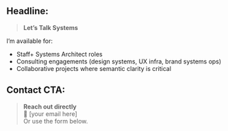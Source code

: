 ## Headline:

> **Let’s Talk Systems**

I’m available for:
- Staff+ Systems Architect roles
- Consulting engagements (design systems, UX infra, brand systems ops)
- Collaborative projects where semantic clarity is critical

## Contact CTA:

> **Reach out directly**  
> 📧 [your email here]  
> Or use the form below.